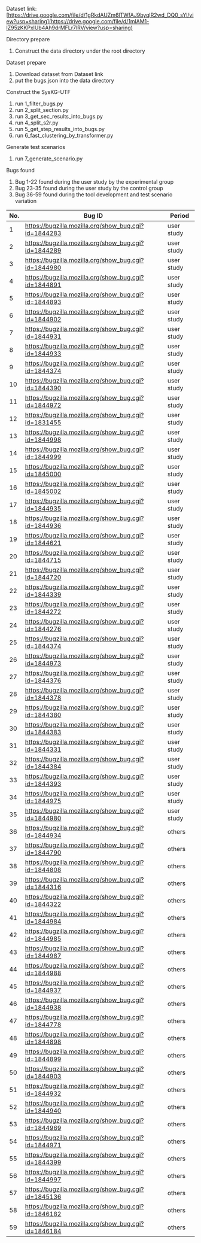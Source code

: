 Dataset link: [https://drive.google.com/file/d/1gRkdAUZm6lTWfAJ9byqlR2wd_DQ0_sYl/view?usp=sharing](https://drive.google.com/file/d/1mlAM1-lZ95zKKPxlUb4Ah9drMFLr7lRV/view?usp=sharing)

Directory prepare
1. Construct the data directory under the root directory

Dataset prepare
1. Download dataset from Dataset link
2. put the bugs.json into the data directory

Construct the SysKG-UTF
1. run 1_filter_bugs.py
2. run 2_split_section.py
3. run 3_get_sec_results_into_bugs.py
4. run 4_split_s2r.py
5. run 5_get_step_results_into_bugs.py
6. run 6_fast_clustering_by_transformer.py

Generate test scenarios
1. run 7_generate_scenario.py

Bugs found
1. Bug 1-22 found during the user study by the experimental group
2. Bug 23-35 found during the user study by the control group
3. Bug 36-59 found during the tool development and test scenario variation

| No.      | Bug ID | Period |
| -------- | ------ | ------ |
| 1  | https://bugzilla.mozilla.org/show_bug.cgi?id=1844283 | user study |
| 2  | https://bugzilla.mozilla.org/show_bug.cgi?id=1844289 | user study |
| 3  | https://bugzilla.mozilla.org/show_bug.cgi?id=1844980 | user study |
| 4  | https://bugzilla.mozilla.org/show_bug.cgi?id=1844891 | user study |
| 5  | https://bugzilla.mozilla.org/show_bug.cgi?id=1844893 | user study |
| 6  | https://bugzilla.mozilla.org/show_bug.cgi?id=1844902 | user study |
| 7  | https://bugzilla.mozilla.org/show_bug.cgi?id=1844931 | user study |
| 8  | https://bugzilla.mozilla.org/show_bug.cgi?id=1844933 | user study |
| 9  | https://bugzilla.mozilla.org/show_bug.cgi?id=1844374 | user study |
| 10 | https://bugzilla.mozilla.org/show_bug.cgi?id=1844390 | user study |
| 11 | https://bugzilla.mozilla.org/show_bug.cgi?id=1844972 | user study |
| 12 | https://bugzilla.mozilla.org/show_bug.cgi?id=1831455 | user study |
| 13 | https://bugzilla.mozilla.org/show_bug.cgi?id=1844998 | user study |
| 14 | https://bugzilla.mozilla.org/show_bug.cgi?id=1844999 | user study |
| 15 | https://bugzilla.mozilla.org/show_bug.cgi?id=1845000 | user study |
| 16 | https://bugzilla.mozilla.org/show_bug.cgi?id=1845002 | user study |
| 17 | https://bugzilla.mozilla.org/show_bug.cgi?id=1844935 | user study |
| 18 | https://bugzilla.mozilla.org/show_bug.cgi?id=1844936 | user study |
| 19 | https://bugzilla.mozilla.org/show_bug.cgi?id=1844621 | user study |
| 20 | https://bugzilla.mozilla.org/show_bug.cgi?id=1844715 | user study |
| 21 | https://bugzilla.mozilla.org/show_bug.cgi?id=1844720 | user study |
| 22 | https://bugzilla.mozilla.org/show_bug.cgi?id=1844339 | user study |
| 23 | https://bugzilla.mozilla.org/show_bug.cgi?id=1844272 | user study |
| 24 | https://bugzilla.mozilla.org/show_bug.cgi?id=1844276 | user study |
| 25 | https://bugzilla.mozilla.org/show_bug.cgi?id=1844374 | user study |
| 26 | https://bugzilla.mozilla.org/show_bug.cgi?id=1844973 | user study |
| 27 | https://bugzilla.mozilla.org/show_bug.cgi?id=1844376 | user study |
| 28 | https://bugzilla.mozilla.org/show_bug.cgi?id=1844378 | user study |
| 29 | https://bugzilla.mozilla.org/show_bug.cgi?id=1844380 | user study |
| 30 | https://bugzilla.mozilla.org/show_bug.cgi?id=1844383 | user study |
| 31 | https://bugzilla.mozilla.org/show_bug.cgi?id=1844331 | user study |
| 32 | https://bugzilla.mozilla.org/show_bug.cgi?id=1844384 | user study |
| 33 | https://bugzilla.mozilla.org/show_bug.cgi?id=1844393 | user study |
| 34 | https://bugzilla.mozilla.org/show_bug.cgi?id=1844975 | user study |
| 35 | https://bugzilla.mozilla.org/show_bug.cgi?id=1844980 | user study |
| 36 | https://bugzilla.mozilla.org/show_bug.cgi?id=1844934 | others |
| 37 | https://bugzilla.mozilla.org/show_bug.cgi?id=1844790 | others |
| 38 | https://bugzilla.mozilla.org/show_bug.cgi?id=1844808 | others |
| 39 | https://bugzilla.mozilla.org/show_bug.cgi?id=1844316 | others |
| 40 | https://bugzilla.mozilla.org/show_bug.cgi?id=1844322 | others |
| 41 | https://bugzilla.mozilla.org/show_bug.cgi?id=1844984 | others |
| 42 | https://bugzilla.mozilla.org/show_bug.cgi?id=1844985 | others |
| 43 | https://bugzilla.mozilla.org/show_bug.cgi?id=1844987 | others |
| 44 | https://bugzilla.mozilla.org/show_bug.cgi?id=1844988 | others |
| 45 | https://bugzilla.mozilla.org/show_bug.cgi?id=1844937 | others |
| 46 | https://bugzilla.mozilla.org/show_bug.cgi?id=1844938 | others |
| 47 | https://bugzilla.mozilla.org/show_bug.cgi?id=1844778 | others |
| 48 | https://bugzilla.mozilla.org/show_bug.cgi?id=1844898 | others |
| 49 | https://bugzilla.mozilla.org/show_bug.cgi?id=1844899 | others |
| 50 | https://bugzilla.mozilla.org/show_bug.cgi?id=1844903 | others |
| 51 | https://bugzilla.mozilla.org/show_bug.cgi?id=1844932 | others |
| 52 | https://bugzilla.mozilla.org/show_bug.cgi?id=1844940 | others |
| 53 | https://bugzilla.mozilla.org/show_bug.cgi?id=1844969 | others |
| 54 | https://bugzilla.mozilla.org/show_bug.cgi?id=1844971 | others |
| 55 | https://bugzilla.mozilla.org/show_bug.cgi?id=1844399 | others |
| 56 | https://bugzilla.mozilla.org/show_bug.cgi?id=1844997 | others |
| 57 | https://bugzilla.mozilla.org/show_bug.cgi?id=1845136 | others |
| 58 | https://bugzilla.mozilla.org/show_bug.cgi?id=1846182 | others |
| 59 | https://bugzilla.mozilla.org/show_bug.cgi?id=1846184 | others |

